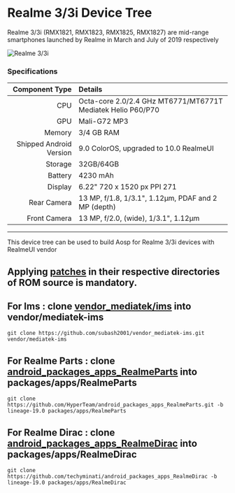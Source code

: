 # Realme 3/3i Device Tree
Realme 3/3i (RMX1821, RMX1823, RMX1825, RMX1827) are mid-range smartphones launched by Realme in March and July of 2019 respectively

![Realme 3/3i](https://fdn2.gsmarena.com/vv/bigpic/realme-3.jpg "Realme 3/3i")

### Specifications

Component Type | Details
-------:|:-------------------------
CPU     | Octa-core 2.0/2.4 GHz MT6771/MT6771T Mediatek Helio P60/P70
GPU     | Mali-G72 MP3
Memory  | 3/4 GB RAM
Shipped Android Version | 9.0 ColorOS, upgraded to 10.0 RealmeUI
Storage | 32GB/64GB
Battery | 4230 mAh
Display | 6.22" 720 x 1520 px PPI 271
Rear Camera | 13 MP, f/1.8, 1/3.1", 1.12µm, PDAF and 2 MP (depth)
Front Camera | 13 MP, f/2.0, (wide), 1/3.1", 1.12µm

---

This device tree can be used to build Aosp for Realme 3/3i devices with RealmeUI vendor

## Applying [patches](https://github.com/subash2001/device_realme_RMX1821/tree/twelve/patches/build/make) in their respective directories of ROM source is mandatory.

## For Ims : clone [vendor_mediatek/ims](https://github.com/subash2001/vendor_mediatek-ims.git) into vendor/mediatek-ims 
```
git clone https://github.com/subash2001/vendor_mediatek-ims.git vendor/mediatek-ims
```
## For Realme Parts : clone [android_packages_apps_RealmeParts](https://github.com/HyperTeam/android_packages_apps_RealmeParts.git) into packages/apps/RealmeParts
```
git clone https://github.com/HyperTeam/android_packages_apps_RealmeParts.git -b lineage-19.0 packages/apps/RealmeParts
```
## For Realme Dirac : clone [android_packages_apps_RealmeDirac](https://github.com/techyminati/android_packages_apps_RealmeDirac) into packages/apps/RealmeDirac
```
git clone https://github.com/techyminati/android_packages_apps_RealmeDirac -b lineage-19.0 packages/apps/RealmeDirac
